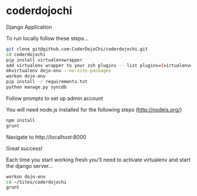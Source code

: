 coderdojochi
============

Django Application

To run locally follow these steps...

```bash
git clone git@github.com:CoderDojoChi/coderdojochi.git
cd coderdojochi
pip install virtualenvwrapper
add virtualenv wrapper to your zsh plugins -- list plugins=(virtualenvwrapper) in ~/.zshrc
mkvirtualenv dojo-env --no-site-packages
workon dojo-env
pip install -r requirements.txt
python manage.py syncdb
```

Follow prompts to set up admin account

You will need node.js installed for the following steps (http://nodejs.org/)

```bash
npm install
grunt
```

Navigate to http://localhost:8000

Great success!

Each time you start working fresh you'll need to activate virtualenv and start the django server...

```bash
workon dojo-env
cd ~/Sites/coderdojochi
grunt
```
